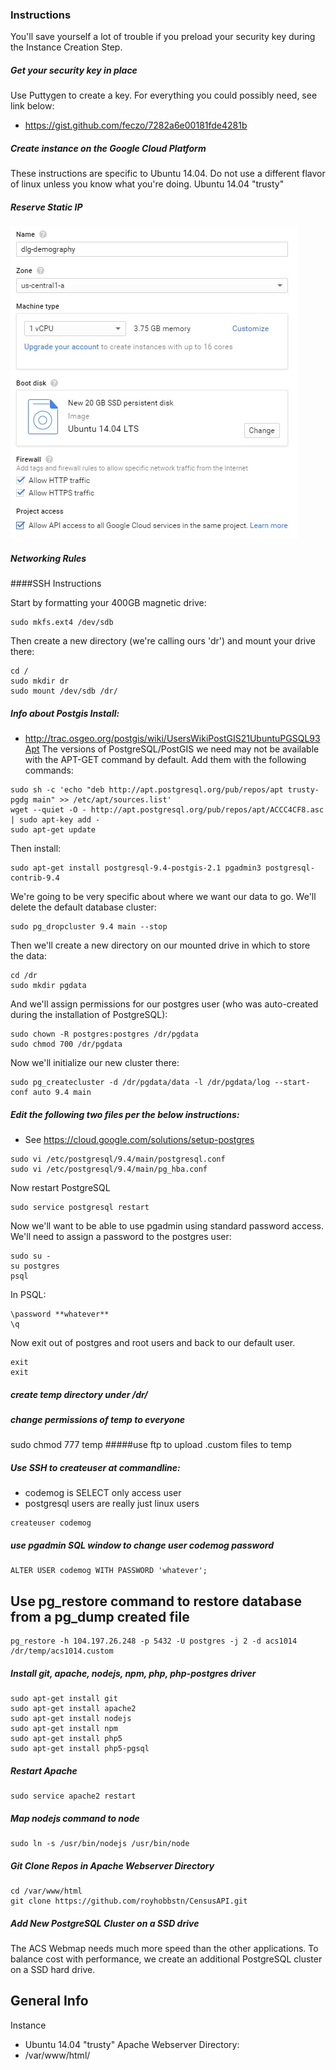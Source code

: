 ### Instructions

You'll save yourself a lot of trouble if you preload your security key during the Instance Creation Step.

##### Get your security key in place
Use Puttygen to create a key.  For everything you could possibly need, see link below:
 - https://gist.github.com/feczo/7282a6e00181fde4281b

##### Create instance on the Google Cloud Platform
These instructions are specific to Ubuntu 14.04.  Do not use a different flavor of linux unless you know what you're doing.
Ubuntu 14.04 "trusty"

##### Reserve Static IP
![GCP Setup Image1](/img/setup1.jpg)
##### Networking Rules


####SSH Instructions

Start by formatting your 400GB magnetic drive:
```
sudo mkfs.ext4 /dev/sdb
```
Then create a new directory (we're calling ours 'dr') and mount your drive there:
```
cd /
sudo mkdir dr
sudo mount /dev/sdb /dr/
```
##### Info about Postgis Install:  
 - http://trac.osgeo.org/postgis/wiki/UsersWikiPostGIS21UbuntuPGSQL93Apt
The versions of PostgreSQL/PostGIS we need may not be available with the APT-GET command by default.  Add them with the following commands:
```
sudo sh -c 'echo "deb http://apt.postgresql.org/pub/repos/apt trusty-pgdg main" >> /etc/apt/sources.list'
wget --quiet -O - http://apt.postgresql.org/pub/repos/apt/ACCC4CF8.asc | sudo apt-key add -
sudo apt-get update
```
Then install:
```
sudo apt-get install postgresql-9.4-postgis-2.1 pgadmin3 postgresql-contrib-9.4
```
We're going to be very specific about where we want our data to go.  We'll delete the default database cluster:
```
sudo pg_dropcluster 9.4 main --stop
```
Then we'll create a new directory on our mounted drive in which to store the data:
```
cd /dr
sudo mkdir pgdata
```
And we'll assign permissions for our postgres user (who was auto-created during the installation of PostgreSQL):
```
sudo chown -R postgres:postgres /dr/pgdata
sudo chmod 700 /dr/pgdata
```
Now we'll initialize our new cluster there:
```
sudo pg_createcluster -d /dr/pgdata/data -l /dr/pgdata/log --start-conf auto 9.4 main
```
##### Edit the following two files per the below instructions:  
 - See https://cloud.google.com/solutions/setup-postgres
```
sudo vi /etc/postgresql/9.4/main/postgresql.conf
sudo vi /etc/postgresql/9.4/main/pg_hba.conf
```
Now restart PostgreSQL
```
sudo service postgresql restart
```
Now we'll want to be able to use pgadmin using standard password access.  We'll need to assign a password to the postgres user:
```
sudo su -
su postgres
psql
```
In PSQL:
```
\password **whatever**
\q
```
Now exit out of postgres and root users and back to our default user.
```
exit
exit
```

##### create temp directory under /dr/
##### change permissions of temp to everyone 
sudo chmod 777 temp
#####use ftp to upload .custom files to temp


##### Use SSH to createuser at commandline:  
 - codemog is SELECT only access user
 - postgresql users are really just linux users
```
createuser codemog
```
##### use pgadmin SQL window to change user codemog password
```
ALTER USER codemog WITH PASSWORD 'whatever';
```
## Use pg_restore command to restore database from a pg_dump created file
```
pg_restore -h 104.197.26.248 -p 5432 -U postgres -j 2 -d acs1014 /dr/temp/acs1014.custom
```
##### Install git, apache, nodejs, npm, php, php-postgres driver
```
sudo apt-get install git
sudo apt-get install apache2
sudo apt-get install nodejs
sudo apt-get install npm
sudo apt-get install php5
sudo apt-get install php5-pgsql
```
##### Restart Apache
```
sudo service apache2 restart
```
##### Map nodejs command to node
```
sudo ln -s /usr/bin/nodejs /usr/bin/node
```
##### Git Clone Repos in Apache Webserver Directory
```
cd /var/www/html
git clone https://github.com/royhobbstn/CensusAPI.git
```
##### Add New PostgreSQL Cluster on a SSD drive
The ACS Webmap needs much more speed than the other applications.  To balance cost with performance, we create an additional PostgreSQL cluster on a SSD hard drive.


## General Info

Instance
 - Ubuntu 14.04 "trusty"
Apache Webserver Directory:
 - /var/www/html/

